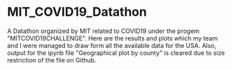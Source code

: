 # MIT_COVID19_Datathon
A Datathon organized by MIT related to COVID19 under the progem "MITCOVID19CHALLENGE". Here are the results and plots which my team and I were managed to draw form all the available data for the USA. 
Also, output for the ipynb file "Geographical plot by county" is cleared due to size restriction of the file on Github.
